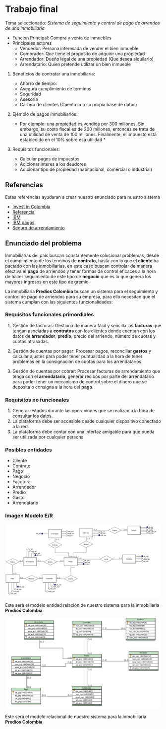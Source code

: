 # Trabajo final

Tema seleccionado: *Sistema de seguimiento y control de pago de arrendos de una inmobiliaria*

- Función Principal: Compra y venta de inmuebles
- Principales actores
	- Vendedor: Persona interesada de vender el bien inmueble
	- Comprador: Que tiene el proposito de adquirir una propiedad
	- Arrendador: Dueño legal de una propiedad (Que desea alquilarlo)
	- Arrendatario: Quien pretende utilizar un bien inmueble

1. Beneficios de contratar una inmobiliaria:
	- Ahorro de tiempo: 
	- Asegura cumplimiento de terminos
	- Seguridad
	- Asesoria
	- Cartera de clientes (Cuenta con su propia base de datos)

2. Ejemplo de pagos inmobiliarios:
	- Por ejemplo: una propiedad es vendida por 300 millones. Sin embargo, su costo fiscal es de 200 millones, entonces se trata de una utilidad de venta de 100 millones. Finalmente, el impuesto está establecido en el 10% sobre esa utilidad *

3. Requisitos funcionales:
	- Calcular pagos de impuestos
	- Adicionar interes a los deudores
	- Adicionar tipo de propiedad (habitacional, comercial o industrial)

## Referencias

Estas referencias ayudaran a crear nuestro enunciado para nuestro sistema

- [Invest in Colombia](https://investincolombia.com.co/es/como-invertir/pasos-para-establecer-su-compa%C3%B1%C3%ADa/como-comprar-inmuebles-en-colombia)
- [Referencia](https://daytona.cloud/pago-de-impuestos.html)
- [IBM](https://www.ibm.com/docs/es/tririga/10.5.2?topic=assets-managing-leased-owned-property-contracts)
- [IBM pagos](https://www.ibm.com/docs/es/tririga/10.5.2?topic=contracts-managing-payments)
- [Seguro de arrendamiento](https://www.semana.com/columnistas/articulo/arriendo-inmueble-diferentes-formas-de-pago-de-arriendo/71882/)

## Enunciado del problema

Inmobiliarias del país buscan constantemente solucionar problemas, desde el cumplimiento de los terminos de **contrato**, hasta con lo que el **cliente** ha pactado con las inmobiliarias, en este caso buscan controlar de manera efectiva el **pago** de arriendos y tener formas de control eficaces a la hora de hacer seguimiento de este tipo de **negocio** que es lo que genera los mayores ingresos en este tipo de gremio

La inmobiliaria **Predios Colombia** buscan un sistema para el seguimiento y control de pago de arriendos para su empresa, para ello necesitan que el sistema cumplan con las siguientes funcionalidades:

### Requisitos funcionales primordiales

1. Gestión de facturas: Gestiona de manera fácil y sencilla las **facturas** que tengan asociadas a **contratos** con los clientes donde cuentan con los datos de **arrendador**, **predio**, precio del arriendo, número de cuotas y cuotas atrasadas.

2. Gestión de cuentas por pagar: Procesar pagos, reconciliar **gastos** y calcular ajustes para poder tener puntualidad a la hora de tener problemas en la consignación de cuotas para los arrendatarios.

3. Gestión de cuentas por cobrar: Procesar facturas de arrendamiento que tenga con el **arrendatario**, generar recibos por parte del arrendatario para poder tener un mecanismo de control sobre el dinero que se deposita o consigna a la hora del **pago**.

### Requisitos no funcionales

1. Generar estados durante las operaciones que se realizan a la hora de consultar los datos.
2. La plataforma debe ser accesible desde cualquier dispositivo conectado a la red.
3. La plataforma debe contar con una interfaz amigable para que pueda ser utilizada por cualquier persona

### Posibles entidades 

- Cliente
- Contrato
- Pago
- Negocio
- Facutura
- Arrendador
- Predio
- Gasto
- Arrendatario

### Imagen Modelo E/R

![alt](images/modelo.jpeg) 

Este serà el modelo entidad relaciòn de nuestro sistema para la inmobiliaria **Predios Colombia**.

![alt](images/modeloLogico.jpg) 

Este será el modelo relacional de nuestro sistema para la inmobiliaria **Predios Colombia**.

